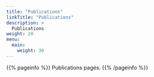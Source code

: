 ```yaml
---
title: "Publications"
linkTitle: "Publications"
description: >
  Publications
weight: 20
menu:
  main:
    weight: 30
---
```


{{% pageinfo %}}
Publications pages.
{{% /pageinfo %}}
